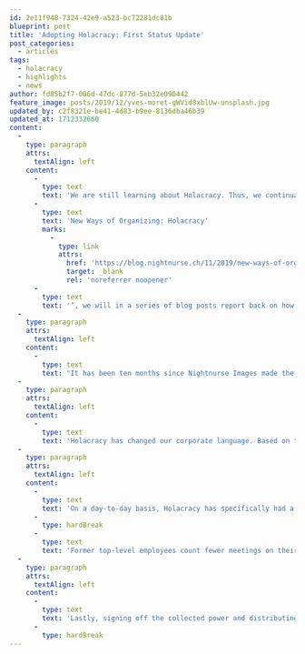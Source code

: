 ```yaml
---
id: 2e11f948-7324-42e9-a523-bc72281dc81b
blueprint: post
title: 'Adopting Holacracy: First Status Update'
post_categories:
  - articles
tags:
  - holacracy
  - highlights
  - news
author: fd85b2f7-006d-47dc-877d-5eb32e090442
feature_image: posts/2019/12/yves-moret-gWVid8xblUw-unsplash.jpg
updated_by: c2f8321e-be41-4d83-b9ee-8136dba46b39
updated_at: 1712332660
content:
  -
    type: paragraph
    attrs:
      textAlign: left
    content:
      -
        type: text
        text: 'We are still learning about Holacracy. Thus, we continually reflect on how this new system affects our company. As a follow up to the post ‘'
      -
        type: text
        text: 'New Ways of Organizing: Holacracy'
        marks:
          -
            type: link
            attrs:
              href: 'https://blog.nightnurse.ch/11/2019/new-ways-of-organizing-holacracy/'
              target: _blank
              rel: 'noreferrer noopener'
      -
        type: text
        text: '’, we will in a series of blog posts report back on how we have found that Holacracy has affected Nightnurse Images.'
  -
    type: paragraph
    attrs:
      textAlign: left
    content:
      -
        type: text
        text: "It has been ten months since Nightnurse Images made the switch to Holacracy. Things have changed both on an organizational level and on a strategic level. A general theme that has been implemented throughout the company is transparency. Meaning that everything from the company’s finances and project load to accountability and circle meetings is accessible to everyone in the company. This has generated fluctuation of communication across circles and roles in the company. We have found that letting everyone in on this information the general understanding for the company has developed. Now all employees are aware e.g. if we go into a project-intensive period, where there is need a little extra of everyone. This has helped us work together as a team not just on the project but also on the company.\_"
  -
    type: paragraph
    attrs:
      textAlign: left
    content:
      -
        type: text
        text: 'Holacracy has changed our corporate language. Based on the notion that words are powerful and specific phrasing can change people’s perception and affect action. Our internal linguistic change has made it easier to communicate. Because people more specifically can direct and clarify their needs e.g. which of their own roles that need x from another role. Additionally, the language evolves with the company. We choose the names of roles ourselves, aiming at capturing the role’s accountability and purpose (which is forever changeable - if there is consensus - at any Governance Meeting regarding the circle the role exists within). Naturally, these new roles and related names become part of our corporate language and it constantly evolves in that way.'
  -
    type: paragraph
    attrs:
      textAlign: left
    content:
      -
        type: text
        text: 'On a day-to-day basis, Holacracy has specifically had a great influence on our meeting culture. Meetings are now reduced in time and more efficient. We process more topics in one meeting and capture actions that after the meeting easily get advanced by appropriate roles. '
      -
        type: hardBreak
      -
        type: text
        text: 'Former top-level employees count fewer meetings on their calendar because the meeting structure has become more organized. Employees at former first- and middle-level have experienced a slight increase in meetings in their calendars. However, these meetings have facilitated positive change as they aid information flow and knowledge-exchange between roles and circles. Additionally, meetings are not obligatory to attend, but everyone is encouraged to attend as many meetings as possible because of their great return on invested time.'
  -
    type: paragraph
    attrs:
      textAlign: left
    content:
      -
        type: text
        text: 'Lastly, signing off the collected power and distributing it to every individual in the company has affected that individuals to a greater extent take action on leads and opportunities, which directly has been proven to provide new projects to the company. '
      -
        type: hardBreak
---
```

